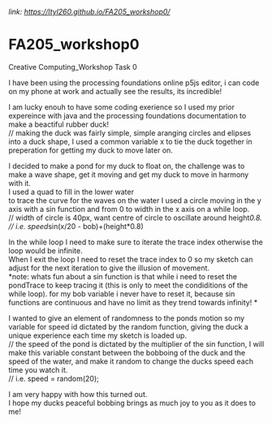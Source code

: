 *link: https://ltyl260.github.io/FA205_workshop0/*

# FA205_workshop0
Creative Computing_Workshop Task 0

I have been using the processing foundations online p5js editor, i can code on my phone at work and actually see the results, its incredible!  

I am lucky enouh to have some coding exerience so I used my prior expereince with java and the processing foundations documentation to make a beactiful rubber duck!  
// making the duck was fairly simple, simple aranging circles and elipses into a duck shape, I used a common variable x to tie the duck together in preperation for getting my duck to move later on.  

I decided to make a pond for my duck to float on, the challenge was to make a wave shape, get it moving and get my duck to move in harmony with it.    
I used a quad to fill in the lower water  
to trace the curve for the waves on the water I used a circle moving in the y axis with a sin function and from 0 to width in the x axis on a while loop.  
 // width of circle is 40px, want centre of circle to oscillate around height*0.8.   
 // i.e. speed*sin(x/20 - bob)+(height*0.8)     
 
In the while loop I need to make sure to iterate the trace index otherwise the loop would be infinite.      
When I exit the loop I need to reset the trace index to 0 so my sketch can adjust for the next iteration to give the illusion of movement.    
 *note: whats fun about a sin function is that while i need to reset the pondTrace to keep tracing it (this is only to meet the condiditions of the while loop).
 for my bob variable i never have to reset it, because sin functions are continuous and have no limit as they trend towards infinity!     * 
 
I wanted to give an element of randomness to the ponds motion so my variable for speed id dictated by the random function, giving the duck a unique experience each time my sketch is loaded up.       
// the speed of the pond is dictated by the multiplier of the sin function, I will make this variable constant between the bobboing of the duck and the speed of the water, and make it random to change the ducks speed each time you watch it.        
// i.e. speed = random(20);           

I am very happy with how this turned out.   
I hope my ducks peaceful bobbing brings as much joy to you as it does to me!  
